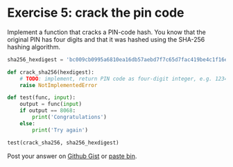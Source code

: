 # Exercise 5: crack the pin code

Implement a function that cracks a PIN-code hash. You know that the original PIN has four digits and that it was hashed using the SHA-256 hashing algorithm.

```python
sha256_hexdigest = 'bc009cb0995a6810ea16db57aebd7f7c65d7fac419be4c1f16ed6bc3b58d5359'

def crack_sha256(hexdigest):
    # TODO: implement, return PIN code as four-digit integer, e.g. 1234
    raise NotImplementedError

def test(func, input):
    output = func(input)
    if output == 8068:
        print('Congratulations')
    else:
        print('Try again')

test(crack_sha256, sha256_hexdigest)
```

Post your answer on [Github Gist](https://gist.github.com/) or [paste bin](https://paste.ubuntu.com/).
